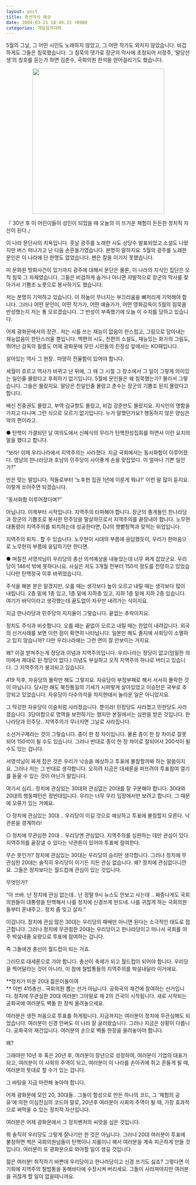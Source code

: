 ```yaml
---
layout: post
title: 총선의석 예상
date: 2004-03-21 18:49:33 +0900
categories: 깨달음의대화
---
```

5월의 그날, 그 어떤 시인도 노래하지 않았고, 그 어떤 작가도 외치지 않았습니다. 비겁하게도 그들은 침묵했습니다. 그 침묵의 댓가로 장군의 막사에 초청되어 서정주, ‘말당선생’의 칭호를 듣는가 하면 김춘수, 국회의원 한석을 얻어걸리기도 했습니다. 

<p align="center">
  <img src="http://drkimz.com/technote/board/KDR/upimg/1079859811.jpg" width="360" height="397" border="0" />
</p>

<p align="left">
  『 30년 후 이 어린이들이 성인이 되었을 때 오늘의 이 뜨거운 체험이 든든한 정치적 자산이 된다.』
</p>

이 나라 문단사의 치욕입니다. 훗날 광주를 노래한 시도 상당수 발표되었고 소설도 나왔지만 버스 떠나가고 난 다음 손흔들기였습니다. 분명히 말하지요. 5월의 광주를 노래한 문인은 이 나라에 단 한명도 없었습니다. 펜은 칼을 이기지 못했습니다. 

미 문화원 방화사건이 있기까지 광주에 대해서 문단은 물론, 이 나라의 지식인 집단은 오직 침묵 그 자체였습니다. 그들은 비겁하게 숨거나 아니면 자발적으로 장군의 막사를 찾아가서 기쁨조 노릇으로 봉사하기도 했습니다. 

저는 분명히 기억하고 있습니다. 이 하늘이 무너지는 부끄러움을 뼈저리게 기억해야 합니다. 그러나 어떤 문인이, 어떤 작가가, 어떤 예술가가, 어떤 영화감독이 5월의 침묵을 반성했는지 저는 통 모르겠습니다. 그 반성이 부족했기에 오늘 이 수치를 당하고 있습니다. 

어제 광화문에서의 장관.. 저는 시를 쓰는 재능이 없음이 한스럽고, 그림으로 담아내는 재능없음이 한탄스러울 뿐입니다. 백편의 시도, 천편의 소설도, 재능있는 화가의 그림도, 뛰어난 감독의 필름도 어제 광화문에 모인 시민들의 진정성 앞에서는 KO패입니다. 

살아있는 역사 그 현장.. 마땅히 전율함이 있어야 합니다. 

세월이 흐르고 역사가 바뀌고 난 뒤에, 그 때 그 시절 그 장소에서 그 일이 그렇게 의미있는 일인줄 몰랐다고 후회하기 없기입니다. 5월에 문인들은 왜 침묵했는가? 몰라서 그렇습니다. 그들은 몰랐지요. 말당은 친일인줄 몰랐고 춘수는 장군의 기쁨조 된지 몰랐다고 합니다. 

배신 진중권도 몰랐고, 부역 김규항도 몰랐고, 비겁 강준만도 몰랐지요. 지식인의 명함을 가지고 다니며 그런 식으로 모르기 없기입니다. 누가 말했던가요? 행동하지 않은 양심은 악의 편이라고. 





● 탄핵이 가결되던 날 여의도에서 신혜식의 무리가 탄핵찬성집회를 하면서 이런 요지의 말을 했다고 합니다. 

“보라! 이제 우리나라에서 지역주의는 사라졌다. 지금 국회에서는 동서화합이 이루어졌다. 영남의 한나라당과 호남의 민주당이 사이좋게 손을 맞잡았다. 이 얼마나 기쁜 일인가?”

반은 맞는 말입니다. 적들로부터 ‘노후현 집권 1년에 이룬게 뭐냐?’ 이런 말 많이 듣지요. 이렇게 쏘아주면 되겠습니다. 

“동서화합 이루어졌다며?” 

아닙니다. 이제부터 시작입니다. 지역주의 타파해야 합니다. 장군의 졸개들인 한나라당과 장군의 기쁨조로 봉사한 민주당을 말살하므로서 지역주의를 끝장내야 합니다. 노무현대통령이 지역주의를 퇴치하는데 성공한다면, DJ의 햇볕정책과 맞먹는 위업입니다. 

지역주의 퇴치.. 할 수 있습니다. 노무현이 시대의 부름에 응답했듯이, 우리가 한마음으로 노무현의 부름에 응답하기만 한다면. 





● 며칠전 서영석님이 우리당의 총선 의석예상을 내놓았는데 너무 짜게 잡았군요. 우리당이 146석 밖에 못하다니요. 사실은 저도 3개월 전부터 150석 정도를 전망하고 있었습니다만 탄핵정국 이후 바뀌었습니다. 

주식을 해본 분은 알겠지만, 오를 때는 생각보다 높이 오르고 내릴 때는 생각보다 많이 내립니다. 2층 밑에 1층 있고, 1층 밑에 지하층 있고, 지하 1층 밑에 지하 2층 있습니다. 여기가 바닥이라고 생각했는데 끝도없이 자꾸만 내려가는 식이지요.

지금 한나라당과 민주당의 지지율이 그렇습니다. 끝없는 추락이지요.

정치도 주식과 비슷합니다. 오를 때는 끝없이 오르고 내릴 때는 한없이 내려갑니다. 외국의 선거사례를 보면 이런 점이 확연히 나타납니다. 일본만 해도 졸지에 사회당이 소멸하고 있지 않습니까? 다만 우리나라에는 그런 면이 잘 안보이는 거지요. 

왜? 이걸 받쳐주는게 정당과 이념과 지역주의입니다. 우리나라는 정당이 없고(엄밀한 의미에서 제대로 된 정당이 없다.) 이념도 부실하고 오직 지역주의 하나로 버티고 있습니다. 그 지역주의가 붕괴되고 있습니다. 

419 직후, 자유당의 몰락만 해도 그렇지요. 자유당이 부정부패로 해서 서서히 몰락한 것이 아닙니다. 당시만 해도 북진통일의 기세가 시퍼렇게 살아있었고 이승만은 국부로 추앙되고 있었습니다. 자유당이 다수의석을 차지한대서 놀라운 일은 아니었지요.

그 막강한 자유당이 이슬처럼 사라졌습니다. 뿐이랴! 민정당도 사라졌고 민한당도 사라졌습니다. 3당야합으로 명맥을 보전하기는 했지만 본질에서는 심판을 받은 것입니다. 한나라당과 민주당.. 지역주의가 무너지면 그날로 사라집니다. 

소선거구제라는 것이 그렇습니다. 종이 한 장 차이입니다. 물론 종이 한 장 차이로 잘못되어 150석이 될 수도 있습니다. 그러나 반대로 종이 한 장 차이로 잘되어서 200석이 될 수도 있는 겁니다. 

서영석님이 짜게 잡은 것은 우리가 낙승을 예상하고 투표에 불참할까봐 하는 말씀이지요. 그러나 저는 그 반대로 생각합니다. 오히려 지금은 대세론을 퍼뜨려야 투표참여 열기를 돋울 수 있는 것이 아닌가 말입니다. 

여기서 심리.. 정치에 관심있는 30대와 관심없는 20대를 잘 구분해야 합니다. 30대와 20대의 행동패턴은 정반대입니다. 우리는 너무 우리 입장에서만 보려고 합니다. 그 때문에 오류가 있는 거에요.

○ 정치에 관심있는 30대 .. 우리당이 이길 것으로 예상하고 투표에 불참할지 모른다. 낙관론을 경계하라!

○ 정치에 무관심한 20대 .. 우리당엔 관심없다. 지역주의를 심판하는 데만 관심이 있다. 지역주의를 끝장낼 수 있다는 낙관론이 있어야 투표에 참여한다.

무슨 뜻인가? 정치에 관심있는 30대는 우리당의 승리만 생각합니다. 그러나 정치에 무관심한 20대는 솔직히 우리당이 이기든 지든 관심 없습니다. 왜? 정치에 관심없다니깐요. 그들은 정치보다는 월드컵에 관심이 있는 것입니다.

무엇인가? 

“아 쓰바. 난 정치에 관심 없는데.. 난 정말 9시 뉴스도 안보고 사는데 .. 짜증나게도 국회의원들이 대통령을 탄핵해서 나를 정치에 신경쓰게 만드네. 나를 귀찮게 하는 국회의원들부터 혼내주고.. 정치 좀 잊고 살자.”

이겁니다. 정치에 관심 많은 30대는 우리당의 패배만 아니면 된다는 소극적인 태도로 접근합니다. 그러나 정치에 무관힘한 20대는 우리당이고 한나라당이고 떠나서 국회를 아주 박살내줄 요량으로 투표에 참여하는 겁니다. 

즉 그들에겐 총선이 월드컵이 되는 거죠.

그러므로 대세론으로 가야 합니다. 총선이 축제가 되고 월드컵이 되어야 합니다. 우리당을 찍어달라는 것이 아니라, 이 참에 철밥통들의 지역주의를 박살내달라 이거에요. 

**정치가 미운 20대 젊은이들이여  
** 이번 415총선.. 국회의원 뽑는 선거 아닙니다. 공화국의 재건에 참여하는 선거입니다. 정치에 무관심한 20대 여러분! 그야말로 제 2의 건국이 시작됩니다. 새로 시작되는 공화국에 여러분도 벽돌 한 장씩 올려놓으세요. 

여러분은 생전 처음으로 투표를 하게됩니다. 지금까지는 여러분이 정치에 무관심해도 되었습니다. 여러분이 신경 안써도 이 나라 잘 굴러왔습니다. 그러나 지금은 상황이 다릅니다. 공화국의 재건입니다. 여러분의 손으로 벽돌 한장을 올려놓아야 합니다. 

왜? 

그래야만 10년 후 혹은 20년 후, 여러분이 장년으로 성장하여, 여러분이 기업의 대표가 되고, 여러분이 이 사회의 주역이 되고, 여러분이 이 나라를 손아귀에 쥐고 흔들게 될 때, 여러분의 뜻대로 할 수가 있는 겁니다. 

그 바탕을 지금 마련해 놓아야 합니다. 

어제 광화문에 모인 20, 30대들.. 그들이 함성으로 만든 하나의 코드, 그 ‘체험의 공유’에 의한 이심전심의 코드야 말로, 20년후 여러분이 사회의 주역이 될 때, 가장 효과적으로 써먹을 수 있는 정치적 자산입니다. 

여러분은 어제 광화문에서 그 정치벤처의 씨앗을 심은 것입니다. 

뭐 솔직히 우리당도 그렇게 잘나기만 한 것은 아닙니다. 그러나 20대 여러분이 투표에 불참하면 썩은 국회의원넘들이 탄핵이니 지롤이니 해서 여러분을 계속 피곤하게 만들 것입니다. 여러분이 또 광화문으로 와야할 일이 생길 것입니다. 

젊은 여러분! 취직하기 바쁜데 우리당이고 한나라당이고 신경 쓰기도 싫죠? 그렇다면 이 기회에 지역주의 철밥통을 동해바다에 수장시켜 버리세요. 그들이 사라져야지만 여러분을 귀찮게 할 일이 없을테니까요.